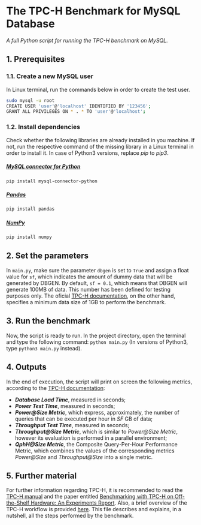 # The TPC-H Benchmark for MySQL Database

*A full Python script for running the TPC-H benchmark on MySQL.*

## 1. Prerequisites

### 1.1. Create a new MySQL user

In Linux terminal, run the commands below in order to create the test user.

```bash
sudo mysql -u root
CREATE USER 'user'@'localhost' IDENTIFIED BY '123456';
GRANT ALL PRIVILEGES ON * . * TO 'user'@'localhost';
```

### 1.2. Install dependencies

Check whether the following libraries are already installed in you machine. If not, run the respective command of the missing library in a Linux terminal in order to install it. In case of Python3 versions, replace *pip* to *pip3*.

##### [MySQL connector for Python](https://dev.mysql.com/doc/connector-python/en/connector-python-installation-binary.html)
```bash
pip install mysql-connector-python
```
##### [Pandas](https://pandas.pydata.org)
```bash
pip install pandas
```
##### [NumPy](https://numpy.org)
```bash
pip install numpy
```
## 2. Set the parameters

In `main.py`, make sure the parameter `dbgen` is set to `True` and assign a float value for `sf`, which indicates the amount of dummy data that will be generated by DBGEN. By default, `sf = 0.1`, which means that DBGEN will generate 100MB of data. This number has been defined for testing purposes only. The oficial [TPC-H documentation](documentation/tpc-h_v2.18.0.pdf), on the other hand, specifies a minimum data size of 1GB to perform the benchmark.

## 3. Run the benchmark
Now, the script is ready to run. In the project directory, open the terminal and type the following command: `python main.py` (In versions of Python3, type `python3 main.py` instead). 

## 4. Outputs

In the end of execution, the script will print on screen the following metrics, according to the [TPC-H documentation](documentation/tpc-h_v2.18.0.pdf):

- ***Database Load Time***, measured in seconds;
- ***Power Test Time***, measured in seconds;
- ***Power@Size Metric***, which express, approximately, the number of queries that can be executed per hour in *SF* GB of data;
- ***Throughput Test Time***, measured in seconds;
- ***Throughput@Size Metric***, which is similar to *Power@Size Metric*, however its evaluation is performed in a parallel environment;
- ***QphH@Size Metric***, the Composite Query-Per-Hour Performance Metric, which combines the values of the corresponding metrics   *Power@Size* and *Throughput@Size* into a single metric.

## 5. Further material

For further information regarding TPC-H, it is recommended to read the [TPC-H manual](documentation/tpc-h_v2.18.0.pdf) and the paper entitled [Benchmarking with TPC-H on Off-the-Shelf Hardware: An Experiments Report](documentation/tpch_benchmark_paper.pdf). Also, a brief overview of the TPC-H workflow is provided [here](documentation/tpch_workflow.pdf). This file describes and explains, in a nutshell, all the steps performed by the benchmark.
